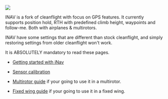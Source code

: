 ![](http://static.rcgroups.net/forums/attachments/6/1/0/3/7/6/a9088858-102-inav.png)

INAV is a fork of cleanflight with focus on GPS features.
It currently supports position hold, RTH with predefined climb height, waypoints and follow-me. Both with airplanes & multirotors.

INAV have some settings that are different than stock cleanflight, and simply restoring settings from older cleanflight won't work.

It is ABSOLUTELY mandatory to read these pages.

- [Getting started with iNav](https://github.com/iNavFlight/inav/wiki/1.-Getting-started-with-iNav)

- [Sensor calibration](https://github.com/iNavFlight/inav/wiki/4.-Sensor-calibration)

- [Multirotor guide](https://github.com/iNavFlight/inav/wiki/2.-Multirotor-guide) if your going to use it in a multirotor.

- [Fixed wing guide](https://github.com/iNavFlight/inav/wiki/3.-Fixed-wing-guide) if your going to use it in a fixed wing.
